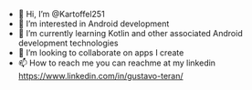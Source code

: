 - 👋 Hi, I’m @Kartoffel251
- 👀 I’m interested in Android development
- 🌱 I’m currently learning Kotlin and other associated Android development technologies
- 💞️ I’m looking to collaborate on apps I create 
- 📫 How to reach me you can reachme at my linkedin https://www.linkedin.com/in/gustavo-teran/

<!---
Kartoffel251/Kartoffel251 is a ✨ special ✨ repository because its `README.md` (this file) appears on your GitHub profile.
You can click the Preview link to take a look at your changes.
--->
